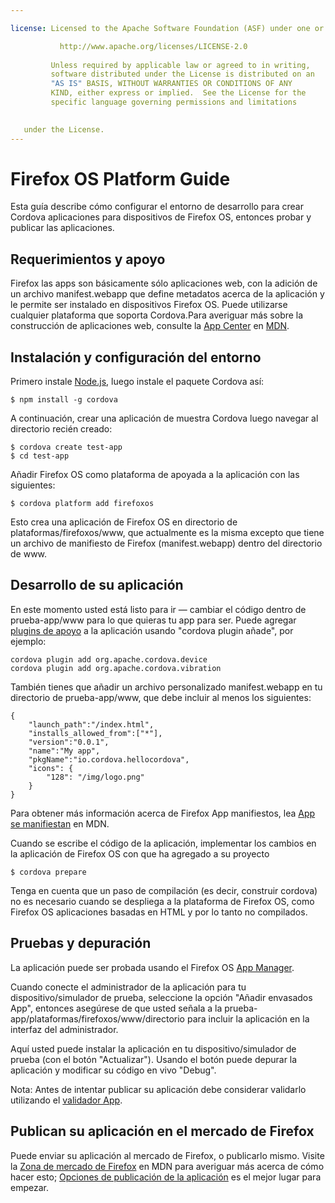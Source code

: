 ```yaml
---

license: Licensed to the Apache Software Foundation (ASF) under one or more contributor license agreements. See the NOTICE file distributed with this work for additional information regarding copyright ownership. The ASF licenses this file to you under the Apache License, Version 2.0 (the "License"); you may not use this file except in compliance with the License. You may obtain a copy of the License at

           http://www.apache.org/licenses/LICENSE-2.0
    
         Unless required by applicable law or agreed to in writing,
         software distributed under the License is distributed on an
         "AS IS" BASIS, WITHOUT WARRANTIES OR CONDITIONS OF ANY
         KIND, either express or implied.  See the License for the
         specific language governing permissions and limitations
    

   under the License.
---
```


# Firefox OS Platform Guide

Esta guía describe cómo configurar el entorno de desarrollo para crear Cordova aplicaciones para dispositivos de Firefox OS, entonces probar y publicar las aplicaciones.

## Requerimientos y apoyo

Firefox las apps son básicamente sólo aplicaciones web, con la adición de un archivo manifest.webapp que define metadatos acerca de la aplicación y le permite ser instalado en dispositivos Firefox OS. Puede utilizarse cualquier plataforma que soporta Cordova.Para averiguar más sobre la construcción de aplicaciones web, consulte la [App Center][1] en [MDN][2].

 [1]: https://developer.mozilla.org/en-US/Apps
 [2]: https://developer.mozilla.org/en-US/

## Instalación y configuración del entorno

Primero instale [Node.js][3], luego instale el paquete Cordova así:

 [3]: http://nodejs.org/

    $ npm install -g cordova
    

A continuación, crear una aplicación de muestra Cordova luego navegar al directorio recién creado:

    $ cordova create test-app
    $ cd test-app
    

Añadir Firefox OS como plataforma de apoyada a la aplicación con las siguientes:

    $ cordova platform add firefoxos
    

Esto crea una aplicación de Firefox OS en directorio de plataformas/firefoxos/www, que actualmente es la misma excepto que tiene un archivo de manifiesto de Firefox (manifest.webapp) dentro del directorio de www.

## Desarrollo de su aplicación

En este momento usted está listo para ir — cambiar el código dentro de prueba-app/www para lo que quieras tu app para ser. Puede agregar [plugins de apoyo]() a la aplicación usando "cordova plugin añade", por ejemplo:

    cordova plugin add org.apache.cordova.device
    cordova plugin add org.apache.cordova.vibration
    

También tienes que añadir un archivo personalizado manifest.webapp en tu directorio de prueba-app/www, que debe incluir al menos los siguientes:

    { 
        "launch_path":"/index.html",
        "installs_allowed_from":["*"],
        "version":"0.0.1",
        "name":"My app",
        "pkgName":"io.cordova.hellocordova",
        "icons": {
            "128": "/img/logo.png"
        }
    }
    

Para obtener más información acerca de Firefox App manifiestos, lea [App se manifiestan][4] en MDN.

 [4]: https://developer.mozilla.org/en-US/Apps/Developing/Manifest

Cuando se escribe el código de la aplicación, implementar los cambios en la aplicación de Firefox OS con que ha agregado a su proyecto

    $ cordova prepare
    

Tenga en cuenta que un paso de compilación (es decir, construir cordova) no es necesario cuando se despliega a la plataforma de Firefox OS, como Firefox OS aplicaciones basadas en HTML y por lo tanto no compilados.

## Pruebas y depuración

La aplicación puede ser probada usando el Firefox OS [App Manager][5].

 [5]: https://developer.mozilla.org/en-US/Firefox_OS/Using_the_App_Manager

Cuando conecte el administrador de la aplicación para tu dispositivo/simulador de prueba, seleccione la opción "Añadir envasados App", entonces asegúrese de que usted señala a la prueba-app/plataformas/firefoxos/www/directorio para incluir la aplicación en la interfaz del administrador.

Aquí usted puede instalar la aplicación en tu dispositivo/simulador de prueba (con el botón "Actualizar"). Usando el botón puede depurar la aplicación y modificar su código en vivo "Debug".

Nota: Antes de intentar publicar su aplicación debe considerar validarlo utilizando el [validador App][6].

 [6]: https://marketplace.firefox.com/developers/validator

## Publican su aplicación en el mercado de Firefox

Puede enviar su aplicación al mercado de Firefox, o publicarlo mismo. Visite la [Zona de mercado de Firefox][7] en MDN para averiguar más acerca de cómo hacer esto; [Opciones de publicación de la aplicación][8] es el mejor lugar para empezar.

 [7]: https://developer.mozilla.org/en-US/Marketplace
 [8]: https://developer.mozilla.org/en-US/Marketplace/Publishing/Publish_options